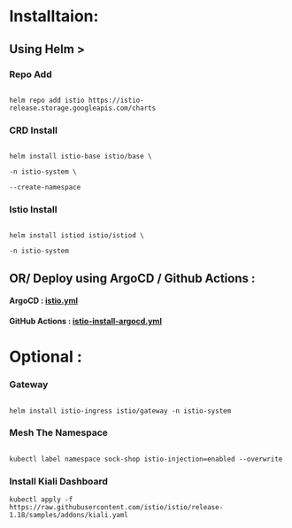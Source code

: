 # Installtaion:

## Using Helm >

### Repo Add

  

```

helm repo add istio https://istio-release.storage.googleapis.com/charts

```

  

### CRD Install

```

helm install istio-base istio/base \

-n istio-system \

--create-namespace

```

  

### Istio Install

```

helm install istiod istio/istiod \

-n istio-system

```

## OR/ Deploy using ArgoCD / Github Actions :

#### ArgoCD : [istio.yml](./istio.yml)
#### GitHub Actions : [istio-install-argocd.yml](../../../../.github/workflows/istio-install-argocd.yml)

# Optional :

### Gateway

```

helm install istio-ingress istio/gateway -n istio-system

```

  

### Mesh The Namespace

  

```

kubectl label namespace sock-shop istio-injection=enabled --overwrite

```

  

### Install Kiali Dashboard

  

```
kubectl apply -f https://raw.githubusercontent.com/istio/istio/release-1.18/samples/addons/kiali.yaml
```